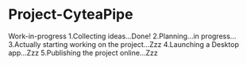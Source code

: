 # Project-CyteaPipe
Work-in-progress 
1.Collecting ideas...Done!
2.Planning...in progress...
3.Actually starting working on the project...Zzz
4.Launching a Desktop app...Zzz
5.Publishing the project online...Zzz
